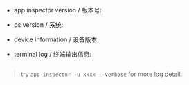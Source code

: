 - app inspector version / 版本号:


- os version / 系统:


- device  information / 设备版本:


- terminal log / 终端输出信息:

```

```

> try `app-inspector -u xxxx --verbose` for more log detail.

